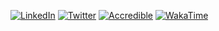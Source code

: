 [![LinkedIn](https://img.shields.io/badge/linkedin-black?style=for-the-badge&logo=linkedin&labelColor=blue)](https://www.linkedin.com/in/poppejoris/) [![Twitter](https://img.shields.io/badge/twitter-black?style=for-the-badge&logo=twitter&labelColor=blue&logoColor=white)](https://twitter.com/joris_poppe) [![Accredible](https://img.shields.io/badge/accredible-black?style=for-the-badge&logo=acclaim&labelColor=green)](https://www.credential.net/profile/jorispoppe/wallet) [![WakaTime](https://img.shields.io/badge/wakatime-black?style=for-the-badge&logo=wakatime&labelColor=blue)](https://wakatime.com/@jorispoppe)
